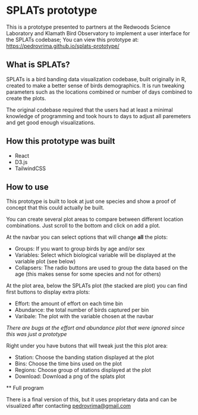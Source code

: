 # SPLATs prototype

This is a prototype presented to partners at the Redwoods Science Laboratory and Klamath Bird Observatory to implement a user interface for the SPLATs codebase; 
You can view this prototype at: https://pedrovrima.github.io/splats-prototype/

##  What is SPLATs?

SPLATs is a bird banding data visualization codebase, built originally in R, created to make a better sense of birds demographics. It is run tweaking parameters such as the locations combined or number of days combined to create the plots.

The original codebase required that the users had at least a minimal knowledge of programming and took hours to days to adjust all paremeters and get good enough visualizations.

## How this prototype was built

- React
- D3.js
- TailwindCSS

## How to use

This prototype is built to look at just one species and show a proof of concept that this could actually be built. 

You can create several plot areas to compare between different location combinations. Just scroll to the bottom and click on add a plot.

At the navbar you can select options that will change **all** the plots:

- Groups: If you want to group birds by age and/or sex
- Variables: Select which biological variable will be displayed at the variable plot (see below)
- Collapsers: The radio buttons are used to group the data based on the age (this makes sense for some species and not for others)

At the plot area, below the SPLATs plot (the stacked are plot) you can find first buttons to display extra plots:

- Effort: the amount of effort on each time bin
- Abundance: the total number of birds captured per bin
- Varibale: The plot with the variable chosen at the navbar

*There are bugs at the effort and abundance plot that were ignored since this was just a prototype*

Right under you have butons that will tweak just the this plot area:

- Station: Choose the banding station displayed at the plot
- Bins: Choose the time bins used on the plot
- Regions: Choose group of stations displayed at the plot
- Download: Download a png of the splats plot


** Full program

There is a final version of this, but it uses proprietary data and can be visualized after contacting pedrovrima@gmail.com



